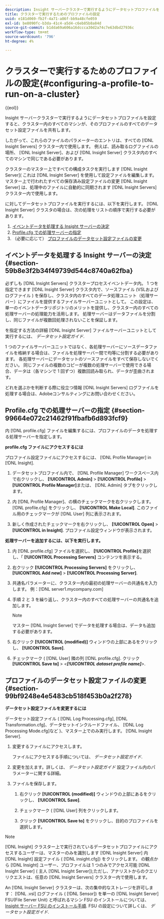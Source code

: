 ```yaml
---
description: Insight サーバークラスターで実行するようにデータセットプロファイルを設定すると、クラスター内のすべてのマシンが、そのプロファイルのすべてのデータセット設定ファイルを共有します。
title: クラスターで実行するためのプロファイルの設定
uuid: e181d069-fb2f-4a71-a86f-bb9a48cfe059
exl-id: be8090fc-b3da-41c4-a5d4-c6eb85b8a84d
source-git-commit: b1dda69a606a16dccca30d2a74c7e63dbd27936c
workflow-type: tm+mt
source-wordcount: '796'
ht-degree: 4%

---
```


# クラスターで実行するためのプロファイルの設定{#configuring-a-profile-to-run-on-a-cluster}

{{eol}}

Insight サーバークラスターで実行するようにデータセットプロファイルを設定すると、クラスター内のすべてのマシンが、そのプロファイルのすべてのデータセット設定ファイルを共有します。

したがって、これらのファイルのパラメーターのエントリは、すべての [!DNL Insight Servers] クラスター内で使用します。 例えば、読み取るログファイルの場所、 [!DNL Insight Server]、および [!DNL Insight Server] クラスタ内のすべてのマシンで同じである必要があります。

クラスターのマスター上ですべての構成タスクを実行します [!DNL Insight Server]( これは [!DNL Insight Server] を使用して設定ファイルを編集します。 マスター上で行われたすべての保存済み設定ファイルの変更 [!DNL Insight Server] は、処理中のファイルに自動的に同期されます [!DNL Insight Servers] クラスター内で使用します。

に対してデータセットプロファイルを実行するには、以下を実行します。 [!DNL Insight Server] クラスタの場合は、次の処理をリストの順序で実行する必要があります。

1. [イベントデータを処理する Insight サーバーの決定](../../../../../../home/c-inst-svr/c-install-ins-svr/c-ins-svr-clstrs/c-inst-ins-svr-clstr/c-inst-proc-clstr/c-config-prof-run-clstr.md#section-59b8e3f2b34f49739d544c8740a62fba)
1. [Profile.cfg での処理サーバーの指定](../../../../../../home/c-inst-svr/c-install-ins-svr/c-ins-svr-clstrs/c-inst-ins-svr-clstr/c-inst-proc-clstr/c-config-prof-run-clstr.md#section-99664e072c21462f91fbafb6d893fcf9)
1. （必要に応じて） [プロファイルのデータセット設定ファイルの変更](../../../../../../home/c-inst-svr/c-install-ins-svr/c-ins-svr-clstrs/c-inst-ins-svr-clstr/c-inst-proc-clstr/c-config-prof-run-clstr.md#section-99bf9248e4e5483cb518f453b0a2f278)

## イベントデータを処理する Insight サーバーの決定 {#section-59b8e3f2b34f49739d544c8740a62fba}

必ずしも [!DNL Insight Servers] クラスタープロセスイベントデータ内。 1 つを指定できます [!DNL Insight Server] クラスタ内で、ソースファイル (VSLおよびログファイル ) を保存し、クラスタ内のすべてのデータ処理ユニット（処理サーバー）にファイルを提供するファイルサーバーユニットとして。 この設定は、単一のイベントデータリポジトリのメリットを提供し、クラスター内のすべての処理サーバーの処理能力を活用します。 処理サーバーはデータファイルを分割し、同じファイルが複数回処理されないことを保証します。

を指定する方法の詳細 [!DNL Insight Server] ファイルサーバーユニットとして実行するには、 *データセット設定ガイド*.

1 つのファイルサーバーユニットではなく、各処理サーバーにソースデータファイルを格納する場合は、ファイルを処理サーバー間で均等に分割する必要があります。 各処理サーバーにデータセットのソースファイルをすべて保存しないでください。 同じファイルの複数のコピーが複数の処理サーバーで使用できる場合、データは（各マシンで 1 回ずつ）複数回読み取られ、データが歪曲されます。

どれを選ぶかを判断する際に役立つ情報 [!DNL Insight Servers] ログファイルを処理する場合は、Adobeコンサルティングにお問い合わせください。

## Profile.cfg での処理サーバーの指定 {#section-99664e072c21462f91fbafb6d893fcf9}

内 [!DNL profile.cfg] ファイルを編集するには、プロファイルのデータを処理する処理サーバーを指定します。

**profile.cfg ファイルにアクセスするには**

プロファイル設定ファイルにアクセスするには、 [!DNL Profile Manager] in [!DNL Insight].

1. データセットプロファイル内で、 [!DNL Profile Manager] ワークスペース内で右クリックし、 **[!UICONTROL Admin]** > **[!UICONTROL Profile]** > **[!UICONTROL Profile Manager]**&#x200B;または、 [!DNL Admin] タブをクリックします。

1. 内 [!DNL Profile Manager]、の横のチェックマークを右クリックします。 [!DNL profile.cfg] をクリックし、 **[!UICONTROL Make Local]**. このファイル用のチェックマークが [!DNL User] 列に表示されます。

1. 新しく作成されたチェックマークを右クリックし、 **[!UICONTROL Open]** > **[!UICONTROL in Insight]**. プロファイル設定ウィンドウが表示されます。

**処理サーバーを追加するには、以下を実行します。**

1. 内 [!DNL profile.cfg] ファイルを選択し、 **[!UICONTROL Profile]**&#x200B;を選択し、「 **[!UICONTROL Processing Servers]** コンテンツを表示する。

1. 右クリック **[!UICONTROL Processing Servers]** をクリックし、 **[!UICONTROL Add new]** > **[!UICONTROL Processing Server]**.

1. 共通名パラメーターに、クラスター内の最初の処理サーバーの共通名を入力します。 例：[!DNL server1.mycompany.com]
1. 手順 2 と 3 を繰り返し、クラスター内のすべての処理サーバーの共通名を追加します。

   >[!NOTE]
   >
   >マスター [!DNL Insight Server] でデータを処理する場合は、データも追加する必要があります。

1. 右クリック **[!UICONTROL (modified)]** ウィンドウの上部にあるをクリックし、 **[!UICONTROL Save]**.

1. チェックマーク ( [!DNL User] 隣の列 [!DNL profile.cfg]. クリック **[!UICONTROL Save to]** > *&lt;**[!UICONTROL dataset profile name]**>*.

## プロファイルのデータセット設定ファイルの変更 {#section-99bf9248e4e5483cb518f453b0a2f278}

**データセット設定ファイルを変更するには**

データセット設定ファイル ( [!DNL Log Processing.cfg], [!DNL Transformation.cfg]、データセットインクルードファイル、 [!DNL Log Processing Mode.cfg]など )、マスター上でのみ実行します。 [!DNL Insight Server].

1. 変更するファイルにアクセスします。

   ファイルにアクセスする手順については、 *データセット設定ガイド*.
1. 変更を加えます。詳しくは、 *データセット設定ガイド* 設定ファイル内のパラメーターに関する詳細。
1. ファイルを保存します。

   1. 右クリック **[!UICONTROL (modified)]** ウィンドウの上部にあるをクリックし、 **[!UICONTROL Save]**.

   1. チェックマーク ( [!DNL User] 列をクリックします。
   1. クリック **[!UICONTROL Save to]** をクリックし、目的のプロファイルを選択します。

>[!NOTE]
>
>[!DNL Insight] クラスター上で実行されているデータセットプロファイルにアクセスするユーザーは、マスターのみを識別します [!DNL Insight Server] 内 [!DNL Insight] 設定ファイル ( [!DNL insight.cfg]) をクリックします。 の観点から [!DNL Insight] ユーザー、プロファイルは 1 つのみでアクセス可能 [!DNL Insight Server] ( 主人 [!DNL Insight Server]);ただし、アナリストからのクエリリクエストは、任意の [!DNL Insight Servers] クラスター内で使用します。

An [!DNL Insight Server] クラスターは、次の集中的なストレージを許可します： [!DNL .vsl] ログファイル ( [!DNL Sensor]) を単一の [!DNL Insight Server] FSU(File Server Unit) と呼ばれるマシン FSU のインストールについては、 [Insight サーバー FSU のインストール手順](../../../../../../home/c-inst-svr/c-install-ins-svr/t-inst-proc-fsu.md#task-e4a4a791b6694119ba45b36f3e573016). FSU の設定について詳しくは、 *データセット設定ガイド*.
